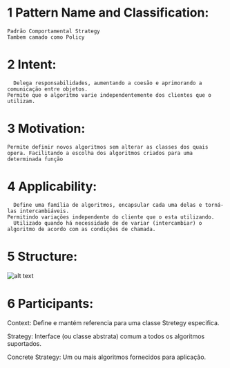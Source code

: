 # 1 Pattern Name and Classification:
    Padrão Comportamental Strategy
    Tambem camado como Policy
    
# 2 Intent:
      Delega responsabilidades, aumentando a coesão e aprimorando a comunicação entre objetos.
    Permite que o algoritmo varie independentemente dos clientes que o utilizam.
# 3 Motivation:
    Permite definir novos algoritmos sem alterar as classes dos quais opera. Facilitando a escolha dos algoritmos criados para uma determinada função
# 4 Applicability:
 
      Define uma família de algoritmos, encapsular cada uma delas e torná-las intercambiáveis. 
    Permitindo variações independente do cliente que o esta utilizando.
      Utilizado quando há necessidade de de variar (intercambiar) o algoritmo de acordo com as condições de chamada.
 
# 5 Structure:
![alt text](https://github.com/andrejanuario/imagens/blob/master/estrutura%20strategy.png)

# 6 Participants:
  
  Context: Define e mantém referencia para uma classe Stretegy especifica.
  
  Strategy: Interface (ou classe abstrata) comum a todos os algoritmos suportados.
  
  Concrete Strategy: Um ou mais algoritmos fornecidos para aplicação.

